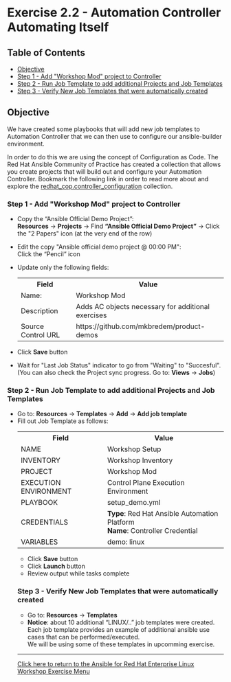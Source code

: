 # Exercise 2.2 - Automation Controller Automating Itself

## Table of Contents

* [Objective](#objective)
* [Step 1 - Add "Workshop Mod" project to Controller](#step-1---add-workshop-mod-project-to-controller)
* [Step 2 - Run Job Template to add additional Projects and Job Templates](#step-2---run-job-template-to-add-additional-projects-and-job-templates)
* [Step 3 - Verify New Job Templates that were automatically created](#step-3---verify-new-job-templates-that-were-automatically-created)


## Objective

We have created some playbooks that will add new job templates to Automation Controller that we can then use to configure our ansible-builder environment.

In order to do this we are using the concept of Configuration as Code.  The Red Hat Ansible Community of Practice has created a collection that allows you create projects that will build out and configure your Automation Controller.  Bookmark the following link in order to read more about and explore the [redhat_cop.controller_configuration](https://external.ink?to=/github.com/redhat-cop/controller_configuration) collection.

### Step 1 - Add "Workshop Mod" project to Controller

* Copy the “Ansible Official Demo Project”:<br>
**Resources** → **Projects** → Find **“Ansible Official Demo Project”** → Click the "2 Papers" icon (at the very end of the row)
* Edit the copy "Ansible official demo project @ 00:00 PM":<br>
Click the “Pencil” icon 
* Update only the following fields:
&nbsp;&nbsp;&nbsp;&nbsp;&nbsp;<table>
    <tr>
      <th>Field</th>
      <th>Value</th>
    </tr>
    <tr>
      <td>Name:</td>
      <td>Workshop Mod</td>
    </tr>
    <tr>
      <td>Description</td>
      <td>Adds AC objects necessary for additional exercises</td>
    </tr>
    <tr>
      <td>Source Control URL</td>
      <td>https://github.com/mkbredem/product-demos</td>
    </tr>
  </table>

* Click **Save** button<br>
* Wait for "Last Job Status" indicator to go from "Waiting" to "Succesful".<br>
(You can also check the Project sync progress. Go to: **Views** -> **Jobs**)

### Step 2 - Run Job Template to add additional Projects and Job Templates

* Go to: **Resources** -> **Templates** -> **Add** -> **Add job template**<br>
* Fill out Job Template as follows:
&nbsp;&nbsp;&nbsp;&nbsp;&nbsp;<table>
    <tr>
      <th>Field</th>
      <th>Value</th>
    </tr>
    <tr>
      <td>NAME</td>
      <td>Workshop Setup</td>
    </tr>
    <tr>
      <td>INVENTORY</td>
      <td>Workshop Inventory</td>
    </tr>
    <tr>
      <td>PROJECT</td>
      <td>Workshop Mod</td>
    </tr>
    <tr>
      <td>EXECUTION ENVIRONMENT</td>
      <td>Control Plane Execution Environment</td>
    </tr>
    <tr>
      <td>PLAYBOOK</td>
      <td>setup_demo.yml</td>
    </tr>
    <tr>
      <td>CREDENTIALS</td>
      <td><strong>Type</strong>: Red Hat Ansible Automation Platform<br><strong>Name</strong>: Controller Credential</td>
    </tr>
  <tr>
      <td>VARIABLES</td>
      <td>demo: linux</td>
  </tr>
</table>

* Click **Save** button
* Click **Launch** button
* Review output while tasks complete

### Step 3 - Verify New Job Templates that were automatically created

* Go to: **Resources** -> **Templates**
* **Notice**: about 10 additional “LINUX/..” job templates were created.  Each job template provides an example of additional ansible use cases that can be performed/executed.</br>
We will be using some of these templates in upcomming exercise.

----

[Click here to return to the Ansible for Red Hat Enterprise Linux Workshop Exercise Menu](../README.md)